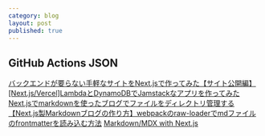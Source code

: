 ```yaml
---
category: blog
layout: post
published: true
---
```

## GitHub Actions JSON
[バックエンドが要らない手軽なサイトをNext.jsで作ってみた【サイト公開編】](https://techblog.lclco.com/entry/2020/12/20/080000?amp=1)
[[Next.js/Vercel]LambdaとDynamoDBでJamstackなアプリを作ってみた](https://qiita.com/ozaki25/items/04c880bdd7ad46ae5c07)
[Next.jsでmarkdownを使ったブログでファイルをディレクトリ管理する](https://qiita.com/KZ-taran/items/5a460a41dca9d94d21cc)
[【Next.js製Markdownブログの作り方】webpackのraw-loaderでmdファイルのfrontmatterを読み込む方法](https://qiita.com/oekaki-hoho-ron/items/f6761b8438445fc0cdde)
[Markdown/MDX with Next.js](https://nextjs.org/blog/markdown)